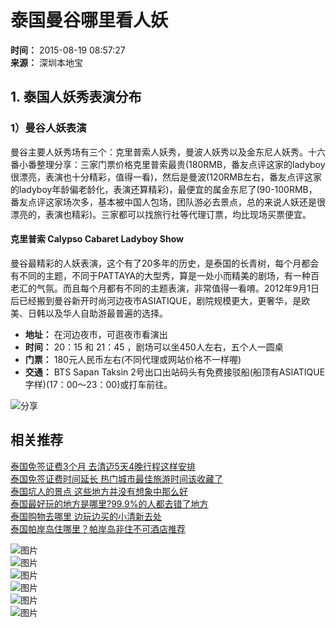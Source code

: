 # 泰国曼谷哪里看人妖

**时间：** 2015-08-19 08:57:27  
**来源：** 深圳本地宝

## 1. 泰国人妖秀表演分布

### 1）曼谷人妖表演

曼谷主要人妖秀场有三个：克里普索人妖秀，曼波人妖秀以及金东尼人妖秀。十六番小番整理分享：三家门票价格克里普索最贵(180RMB，番友点评这家的ladyboy很漂亮，表演也十分精彩，值得一看)，然后是曼波(120RMB左右，番友点评这家的ladyboy年龄偏老龄化，表演还算精彩)，最便宜的属金东尼了(90-100RMB，番友点评这家场次多，基本被中国人包场，团队游必去景点，总的来说人妖还是很漂亮的，表演也精彩)。三家都可以找旅行社等代理订票，均比现场买票便宜。

#### 克里普索 Calypso Cabaret Ladyboy Show

曼谷最精彩的人妖表演，这个有了20多年的历史，是泰国的长青树，每个月都会有不同的主题，不同于PATTAYA的大型秀，算是一处小而精美的剧场，有一种百老汇的气氛。而且每个月都有不同的主题表演，非常值得一看唷。2012年9月1日后已经搬到曼谷新开时尚河边夜市ASIATIQUE，剧院规模更大，更奢华，是欧美、日韩以及华人自助游最普遍的选择。

- **地址：** 在河边夜市，可逛夜市看演出
- **时间：** 20：15 和 21：45 ，剧场可以坐450人左右，五个人一圆桌
- **门票：** 180元人民币左右(不同代理或网站价格不一样喔)
- **交通：** BTS Sapan Taksin 2号出口出站码头有免费接驳船(船顶有ASIATIQUE字样)(17：00～23：00)或打车前往。

![分享](http://imgbdb3.bendibao.com/whbdb/20202/28/20200228094105_67638.png)

## 相关推荐

[泰国免签证费3个月 去清迈5天4晚行程这样安排](https://www.bendibao.com/show786060.html)  
[泰国免签证费时间延长 热门城市最佳旅游时间该收藏了](https://www.bendibao.com/show788799.html)  
[泰国坑人的景点 这些地方并没有想象中那么好](https://www.bendibao.com/show778133.html)  
[泰国最好玩的地方是哪里?99.9%的人都去错了地方](https://www.bendibao.com/show758004.html)  
[泰国购物去哪里 边玩边买的小清新去处](https://www.bendibao.com/show746177.html)  
[泰国帕岸岛住哪里？帕岸岛非住不可酒店推荐](https://www.bendibao.com/show744431.html)

![图片](https://imgbdb4.bendibao.com/suzhoubdb/202312/18/20231218194002_72890.png)  
![图片](https://imgbdb4.bendibao.com/szbdb/20248/16/2024816174848_36149.jpg)  
![图片](https://imgbdb4.bendibao.com/whbdb/20242/26/2024226145657_64822.png)  
![图片](http://imgbdb4.bendibao.com/szbdb/20248/16/2024816174934_27778.jpg)  
![图片](https://imgbdb4.bendibao.com/szbdb/20248/16/2024816174915_27864.jpg)  
![图片](https://imgbdb4.bendibao.com/szbdb/20248/16/2024816174806_54598.jpg)  